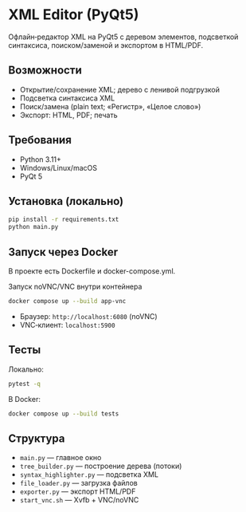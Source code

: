 # XML Editor (PyQt5)

Офлайн‑редактор XML на PyQt5 с деревом элементов, подсветкой синтаксиса, поиском/заменой и экспортом в HTML/PDF.

## Возможности
- Открытие/сохранение XML; дерево с ленивой подгрузкой
- Подсветка синтаксиса XML
- Поиск/замена (plain text; «Регистр», «Целое слово»)
- Экспорт: HTML, PDF; печать

## Требования
- Python 3.11+
- Windows/Linux/macOS
- PyQt 5

## Установка (локально)
```bash
pip install -r requirements.txt
python main.py
```

## Запуск через Docker
В проекте есть Dockerfile и docker-compose.yml. 

Запуск noVNC/VNC внутри контейнера
```bash
docker compose up --build app-vnc
```
- Браузер: `http://localhost:6080` (noVNC)
- VNC‑клиент: `localhost:5900`

## Тесты
Локально:
```bash
pytest -q
```
В Docker:
```bash
docker compose up --build tests
```

## Структура
- `main.py` — главное окно
- `tree_builder.py` — построение дерева (потоки)
- `syntax_highlighter.py` — подсветка XML
- `file_loader.py` — загрузка файлов
- `exporter.py` — экспорт HTML/PDF
- `start_vnc.sh` — Xvfb + VNC/noVNC
